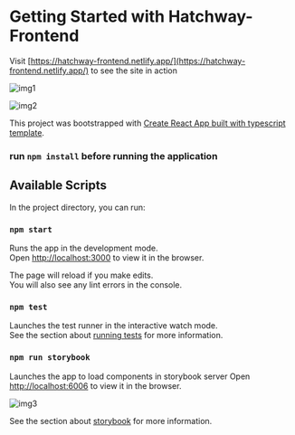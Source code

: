 # Getting Started with Hatchway-Frontend

Visit [https://hatchway-frontend.netlify.app/](https://hatchway-frontend.netlify.app/) to see the site in action

![img1](https://user-images.githubusercontent.com/56167468/132265021-b72d0e95-e9dd-4c6f-8a07-a3671366a40d.png)

![img2](https://user-images.githubusercontent.com/56167468/132265027-5e460466-4f74-43d2-932a-b3c11806c1d9.png)

This project was bootstrapped with [Create React App built with typescript template](https://github.com/facebook/create-react-app).

### run `npm install` before running the application

## Available Scripts

In the project directory, you can run:

### `npm start`

Runs the app in the development mode.\
Open [http://localhost:3000](http://localhost:3000) to view it in the browser.

The page will reload if you make edits.\
You will also see any lint errors in the console.

### `npm test`

Launches the test runner in the interactive watch mode.\
See the section about [running tests](https://facebook.github.io/create-react-app/docs/running-tests) for more information.

### `npm run storybook`

Launches the app to load components in storybook server
Open [http://localhost:6006](http://localhost:6006) to view it in the browser.

![img3](https://user-images.githubusercontent.com/56167468/132265030-cea2791b-bc6a-4f23-bc70-433f23a75cbe.png)


See the section about [storybook](https://storybook.js.org/) for more information.
